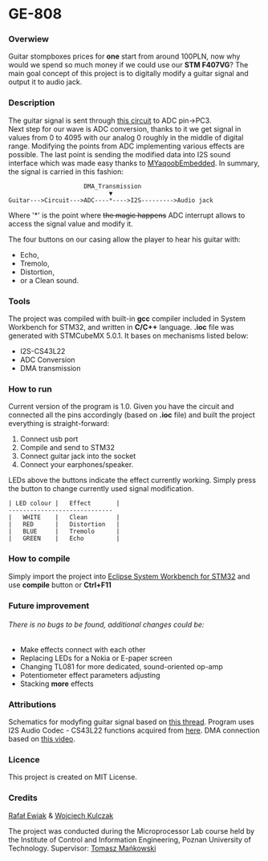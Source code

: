 # GE-808

### Overwiew
Guitar stompboxes prices for **one** start from around 100PLN, now why would we spend so much money if we could use our **STM F407VG**? 
The main goal concept of this project is to digitally modify a guitar signal and output it to audio jack.
### Description
The guitar signal is sent through [this circuit](https://prnt.sc/nxadeb) to ADC pin->PC3.  
Next step for our wave is ADC conversion, thanks to it we get signal in values from 0 to 4095 with our analog 0 roughly in the middle of digital range.
Modifying the points from ADC implementing various effects are possible. 
The last point is sending the modified data into I2S sound interface which was made easy thanks to [MYaqoobEmbedded](https://www.youtube.com/channel/UC-CuJ6qKst9-8Z-EXjoYK3Q).
In summary, the signal is carried in this fashion:
```
                     DMA_Transmission
                            ▼
Guitar--->Circuit--->ADC----*---->I2S--------->Audio jack
```
Where '*' is the point where ~~the magic happens~~ ADC interrupt allows to access the signal value and modify it.

The four buttons on our casing allow the player to hear his guitar with:
* Echo,
* Tremolo,
* Distortion, 
* or a Clean sound.
### Tools
The project was compiled with built-in __gcc__ compiler included in System Workbench for STM32, and written in __C/C++__ language.
__.ioc__ file was generated with STMCubeMX 5.0.1.
It bases on mechanisms listed below:
* I2S-CS43L22
* ADC Conversion
* DMA transmission
### How to run
Current version of the program is 1.0. 
Given you have the circuit and connected all the pins accordingly (based on __.ioc__ file) and built the project everything is straight-forward:
1. Connect usb port
2. Compile and send to STM32
3. Connect guitar jack into the socket
4. Connect your earphones/speaker.

LEDs above the buttons indicate the effect currently working. Simply press the button to change currently used signal modification.
```
| LED colour |   Effect       |
-----------------------------
|   WHITE    |   Clean        |
|   RED      |   Distortion   |
|   BLUE     |   Tremolo      |
|   GREEN    |   Echo         |
```
### How to compile
Simply import the project into [Eclipse System Workbench for STM32](http://www.openstm32.org/System%2BWorkbench%2Bfor%2BSTM32) and use **compile** button or **Ctrl+F11** 
### Future improvement
###### There is no bugs to be found, additional changes could be:
* Make effects connect with each other
* Replacing LEDs for a Nokia or E-paper screen
* Changing TL081 for more dedicated, sound-oriented op-amp 
* Potentiometer effect parameters adjusting
* Stacking **more** effects
### Attributions
Schematics for modyfing guitar signal based on [this thread](https://www.diystompboxes.com/smfforum/index.php?topic=102931.0).
Program uses I2S Audio Codec - CS43L22 functions acquired from [here](https://www.youtube.com/watch?v=QIPQOnVablY).
DMA connection based on [this video](https://www.youtube.com/watch?v=acJ_kSEU0V0).
### Licence
This project is created on MIT License.
### Credits
[Rafał Ewiak](https://github.com/Evenlaxxus) & [Wojciech Kulczak](https://github.com/wkulczi)

The project was conducted during the Microprocessor Lab course held by the Institute of Control and Information Engineering, Poznan University of Technology.
Supervisor: [Tomasz Mańkowski](https://github.com/Tomasz-Mankowski)
